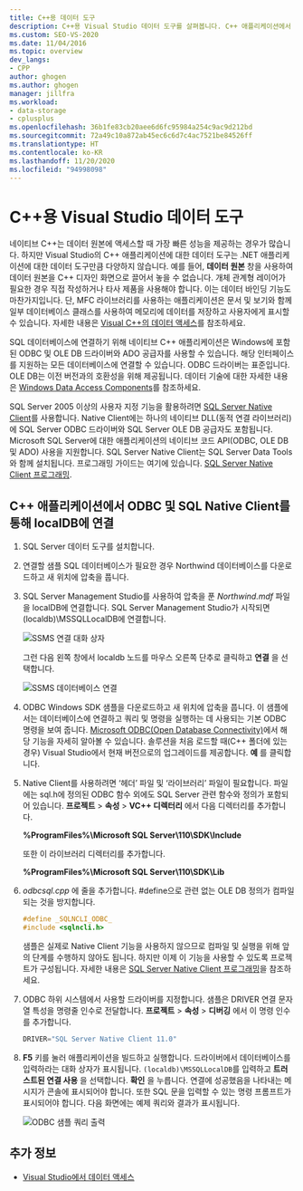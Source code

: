 ```yaml
---
title: C++용 데이터 도구
description: C++용 Visual Studio 데이터 도구를 살펴봅니다. C++ 애플리케이션에서 ODBC 및 SQL Native Client를 통해 localDB에 연결할 수 있습니다.
ms.custom: SEO-VS-2020
ms.date: 11/04/2016
ms.topic: overview
dev_langs:
- CPP
author: ghogen
ms.author: ghogen
manager: jillfra
ms.workload:
- data-storage
- cplusplus
ms.openlocfilehash: 36b1fe83cb20aee6d6fc95984a254c9ac9d212bd
ms.sourcegitcommit: 72a49c10a872ab45ec6c6d7c4ac7521be84526ff
ms.translationtype: HT
ms.contentlocale: ko-KR
ms.lasthandoff: 11/20/2020
ms.locfileid: "94998098"
---
```

# <a name="visual-studio-data-tools-for-c"></a>C++용 Visual Studio 데이터 도구

네이티브 C++는 데이터 원본에 액세스할 때 가장 빠른 성능을 제공하는 경우가 많습니다. 하지만 Visual Studio의 C++ 애플리케이션에 대한 데이터 도구는 .NET 애플리케이션에 대한 데이터 도구만큼 다양하지 않습니다. 예를 들어, **데이터 원본** 창을 사용하여 데이터 원본을 C++ 디자인 화면으로 끌어서 놓을 수 없습니다. 개체 관계형 레이어가 필요한 경우 직접 작성하거나 타사 제품을 사용해야 합니다. 이는 데이터 바인딩 기능도 마찬가지입니다. 단, MFC 라이브러리를 사용하는 애플리케이션은 문서 및 보기와 함께 일부 데이터베이스 클래스를 사용하여 메모리에 데이터를 저장하고 사용자에게 표시할 수 있습니다. 자세한 내용은 [Visual C++의 데이터 액세스](/cpp/data/data-access-in-cpp)를 참조하세요.

SQL 데이터베이스에 연결하기 위해 네이티브 C++ 애플리케이션은 Windows에 포함된 ODBC 및 OLE DB 드라이버와 ADO 공급자를 사용할 수 있습니다. 해당 인터페이스를 지원하는 모든 데이터베이스에 연결할 수 있습니다. ODBC 드라이버는 표준입니다. OLE DB는 이전 버전과의 호환성을 위해 제공됩니다. 데이터 기술에 대한 자세한 내용은 [Windows Data Access Components](/previous-versions/windows/desktop/ms692897(v=vs.85))를 참조하세요.

SQL Server 2005 이상의 사용자 지정 기능을 활용하려면 [SQL Server Native Client](/sql/relational-databases/native-client/sql-server-native-client)를 사용합니다. Native Client에는 하나의 네이티브 DLL(동적 연결 라이브러리)에 SQL Server ODBC 드라이버와 SQL Server OLE DB 공급자도 포함됩니다. Microsoft SQL Server에 대한 애플리케이션의 네이티브 코드 API(ODBC, OLE DB 및 ADO) 사용을 지원합니다. SQL Server Native Client는 SQL Server Data Tools와 함께 설치됩니다. 프로그래밍 가이드는 여기에 있습니다. [SQL Server Native Client 프로그래밍](/sql/relational-databases/native-client/sql-server-native-client-programming).

## <a name="to-connect-to-localdb-through-odbc-and-sql-native-client-from-a-c-application"></a>C++ 애플리케이션에서 ODBC 및 SQL Native Client를 통해 localDB에 연결

1. SQL Server 데이터 도구를 설치합니다.

2. 연결할 샘플 SQL 데이터베이스가 필요한 경우 Northwind 데이터베이스를 다운로드하고 새 위치에 압축을 풉니다.

3. SQL Server Management Studio를 사용하여 압축을 푼 *Northwind.mdf* 파일을 localDB에 연결합니다. SQL Server Management Studio가 시작되면 (localdb)\MSSQLLocalDB에 연결합니다.

   ![SSMS 연결 대화 상자](../data-tools/media/raddata-ssms-connect-dialog.png)

   그런 다음 왼쪽 창에서 localdb 노드를 마우스 오른쪽 단추로 클릭하고 **연결** 을 선택합니다.

   ![SSMS 데이터베이스 연결](../data-tools/media/raddata-ssms-attach-database.png)

4. ODBC Windows SDK 샘플을 다운로드하고 새 위치에 압축을 풉니다. 이 샘플에서는 데이터베이스에 연결하고 쿼리 및 명령을 실행하는 데 사용되는 기본 ODBC 명령을 보여 줍니다. [Microsoft ODBC(Open Database Connectivity)](/sql/odbc/microsoft-open-database-connectivity-odbc)에서 해당 기능을 자세히 알아볼 수 있습니다. 솔루션을 처음 로드할 때(C++ 폴더에 있는 경우) Visual Studio에서 현재 버전으로의 업그레이드를 제공합니다. **예** 를 클릭합니다.

5. Native Client를 사용하려면 ‘헤더’ 파일 및 ‘라이브러리’ 파일이 필요합니다.  파일에는 sql.h에 정의된 ODBC 함수 외에도 SQL Server 관련 함수와 정의가 포함되어 있습니다. **프로젝트** > **속성** > **VC++ 디렉터리** 에서 다음 디렉터리를 추가합니다.

   **%ProgramFiles%\Microsoft SQL Server\110\SDK\Include**

   또한 이 라이브러리 디렉터리를 추가합니다.

   **%ProgramFiles%\Microsoft SQL Server\110\SDK\Lib**

6. *odbcsql.cpp* 에 줄을 추가합니다. #define으로 관련 없는 OLE DB 정의가 컴파일되는 것을 방지합니다.

   ```cpp
   #define _SQLNCLI_ODBC_
   #include <sqlncli.h>
   ```

    샘플은 실제로 Native Client 기능을 사용하지 않으므로 컴파일 및 실행을 위해 앞의 단계를 수행하지 않아도 됩니다. 하지만 이제 이 기능을 사용할 수 있도록 프로젝트가 구성됩니다. 자세한 내용은 [SQL Server Native Client 프로그래밍](/sql/relational-databases/native-client/sql-server-native-client)을 참조하세요.

7. ODBC 하위 시스템에서 사용할 드라이버를 지정합니다. 샘플은 DRIVER 연결 문자열 특성을 명령줄 인수로 전달합니다. **프로젝트** > **속성** > **디버깅** 에서 이 명령 인수를 추가합니다.

   ```cpp
   DRIVER="SQL Server Native Client 11.0"
   ```

8. **F5** 키를 눌러 애플리케이션을 빌드하고 실행합니다. 드라이버에서 데이터베이스를 입력하라는 대화 상자가 표시됩니다. `(localdb)\MSSQLLocalDB`를 입력하고 **트러스트된 연결 사용** 을 선택합니다. **확인** 을 누릅니다. 연결에 성공했음을 나타내는 메시지가 콘솔에 표시되어야 합니다. 또한 SQL 문을 입력할 수 있는 명령 프롬프트가 표시되어야 합니다. 다음 화면에는 예제 쿼리와 결과가 표시됩니다.

   ![ODBC 샘플 쿼리 출력](../data-tools/media/raddata-odbc-sample-query-output.png)

## <a name="see-also"></a>추가 정보

- [Visual Studio에서 데이터 액세스](../data-tools/accessing-data-in-visual-studio.md)
